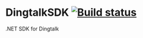 # DingtalkSDK [![Build status](https://ci.appveyor.com/api/projects/status/fcfcqjauxypyuusu?svg=true)](https://ci.appveyor.com/project/heavenwing/dingtalksdk)
.NET SDK for Dingtalk
